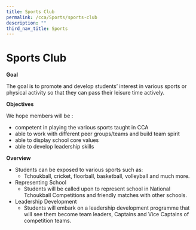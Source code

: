 ```yaml
---
title: Sports Club
permalink: /cca/Sports/sports-club
description: ""
third_nav_title: Sports
---
```

# Sports Club

**Goal**

The goal is to promote and develop students’ interest in various sports or physical activity so that they can pass their leisure time actively.

**Objectives**

We hope members will be :
* competent in playing the various sports taught in CCA
* able to work with different peer groups/teams and build team spirit
* able to display school core values
* able to develop leadership skills

**Overview**
* Students can be exposed to various sports such as: 
  * Tchoukball, cricket, floorball, basketball, volleyball and much more.
* Representing School
  * Students will be called upon to represent school in National Tchoukball Competitions and friendly matches with other schools.
* Leadership Development
   * Students will embark on a leadership development programme that will see them become team leaders, Captains and Vice Captains of competition teams.
